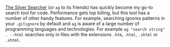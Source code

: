 <!--
.. title: The Silver Searcher
.. slug: silver-searcher
.. date: 2020-07-09 00:00:00
.. tags: terminal,terminal
.. category: terminal
.. link: 
.. description: 
.. type: text
-->

[The Silver Searcher](https://github.com/ggreer/the_silver_searcher) (or `ag` to its friends) has quickly become my go-to search tool for code. Performance gets top billing, but this tool has a number of other handy features. For example, searching ignores patterns in your `.gitignore` by default and `ag` is aware of a large number of programming languages and technologies. For example `ag "search string" . --html` searches only in files with the extensions `.htm`, `.html`, `.shtml` or `.xhtml`.
